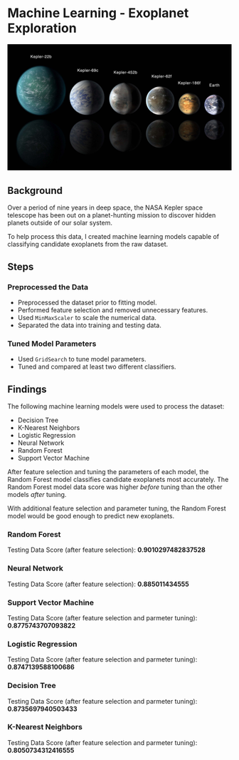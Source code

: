 # Machine Learning - Exoplanet Exploration

![exoplanets.jpg](Images/exoplanets.jpg)

## Background

Over a period of nine years in deep space, the NASA Kepler space telescope has been out on a planet-hunting mission to discover hidden planets outside of our solar system.

To help process this data, I created machine learning models capable of classifying candidate exoplanets from the raw dataset.

## Steps

### Preprocessed the Data

* Preprocessed the dataset prior to fitting model.
* Performed feature selection and removed unnecessary features.
* Used `MinMaxScaler` to scale the numerical data.
* Separated the data into training and testing data.

### Tuned Model Parameters

* Used `GridSearch` to tune model parameters.
* Tuned and compared at least two different classifiers.

## Findings

The following machine learning models were used to process the dataset:
* Decision Tree
* K-Nearest Neighbors
* Logistic Regression
* Neural Network
* Random Forest
* Support Vector Machine

After feature selection and tuning the parameters of each model, the Random Forest model classifies candidate exoplanets most accurately. The Random Forest model data score was higher *before* tuning than the other models *after* tuning.

With additional feature selection and parameter tuning, the Random Forest model would be good enough to predict new exoplanets.

### Random Forest
Testing Data Score (after feature selection): **0.9010297482837528**

### Neural Network
Testing Data Score (after feature selection): **0.885011434555**

### Support Vector Machine
Testing Data Score (after feature selection and parmeter tuning): **0.8775743707093822**

### Logistic Regression
Testing Data Score (after feature selection and parmeter tuning): **0.8747139588100686**

### Decision Tree
Testing Data Score (after feature selection and parmeter tuning): **0.8735697940503433**

### K-Nearest Neighbors
Testing Data Score (after feature selection and parmeter tuning): **0.8050734312416555**
